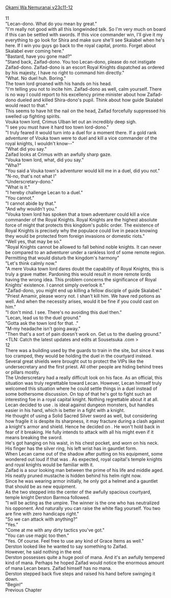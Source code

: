 [Okami Wa Nemuranai v23c11-12](https://www.sousetsuka.com/2020/07/okami-wa-nemuranai-231011.html)
<br/><br/>
11<br/>
"Lecan-dono. What do you mean by great."<br/>
"I'm really not good with all this longwinded talk. So I'm very much on board if this can be settled with swords. If this vice commander win, I'll give it my everything to go look for Shira and make sure she'll see Skalabel when he's here. If I win you guys go back to the royal capital, pronto. Forget about Skalabel ever coming here."<br/>
"Bastard, have you gone mad?"<br/>
"Stand back, Zaifad-dono. You too Lecan-dono, please do not instigate Zaifad-dono. Zaifad-dono is an escort Royal Knights dispatched as ordered by his majesty, I have no right to command him directly."<br/>
"What. No duel huh. Boring."<br/>
The town lord groaned with his hands on his head.<br/>
"I'm telling you not to incite him. Zaifad-dono as well, calm yourself. There is no way I could report to his excellency prime minister about how Zaifad-dono dueled and killed Shira-dono's pupil. Think about how guide Skalabel would react to that."<br/>
This seems to have hit the nail on the head, Zaifad forcefully suppressed his swelled up fighting spirits. <br/>
Vouka town lord, Crimus Ulban let out an incredibly deep sigh.<br/>
"I see you must have it hard too town lord-dono."<br/>
"I truly feared it would turn into a duel for a moment there. If a gold rank adventurer of Vouka town were to duel and kill a vice commander of the royal knights, I wouldn't know--"<br/>
"What did you say."<br/>
Zaifad looks at Crimus with an awfully sharp gaze.<br/>
"Vouka town lord, what, did you say."<br/>
"Wha?"<br/>
"You said a Vouka town's adventurer would kill me in a duel, did you not."<br/>
"N-no, that's not what I"<br/>
"Underscretary-dono."<br/>
"What is it."<br/>
"I hereby challenge Lecan to a duel."<br/>
"You cannot."<br/>
"I cannot abide by that."<br/>
"And why wouldn't you."<br/>
"Vouka town lord has spoken that a town adventurer could kill a vice commander of the Royal Knights. Royal Knights are the highest absolute force of might that protects this kingdom's public order. The existence of Royal Knights is precisely why the populace could live in peace knowing they would be protected from foreign invasions or domestic riots."<br/>
"Well yes, that may be so."<br/>
"Royal Knights cannot be allowed to fall behind noble knights. It can never be compared to an adventurer under a rankless lord of some remote region. Permitting that would disturb the kingdom's harmony"<br/>
"Let's think calmly now."<br/>
"A mere Vouka town lord dares doubt the capability of Royal Knights, this is truly a grave matter. Pardoning this would result in more remote lords having the wrong idea. This problem concerns the significance of Royal Knights' existence. I cannot simply overlook it."<br/>
"Zaifad-dono, you might end up killing a fellow disciple of guide Skalabel."<br/>
"Priest Amamir, please worry not. I shan't kill him. We have red potions as well. And when the necessity arises, would it be fine if you could cast <Recovery> on him."<br/>
"I don't mind. I see. There's no avoiding this duel then."<br/>
"Lecan, lead us to the duel ground."<br/>
"Gotta ask the town lord for that. <Recovery>."<br/>
"M-my headache isn't going away."<br/>
"Then that's a sort of pain <Recovery> doesn't work on. Get us to the dueling ground."<br/>
<TLN: Catch the latest updates and edits at Sousetsuka .com ><br/>
12<br/>
There was a building used by the guards to train in the site, but since it was too cramped, they would be holding the duel in the courtyard instead.<br/>
Several great shields were brought out to protect the VIPs like the undersecretary and the first priest. All other people are hiding behind trees or pillars mostly.<br/>
The Underscretary had a really difficult look on his face. As an official, this situation was truly regrettable toward Lecan. However, Lecan himself truly welcomed this situation where he could settle things in a duel instead of some bothersome discussion. On top of that he's got to fight such an interesting foe in a royal capital knight. Nothing regrettable about it at all.<br/>
Lecan decided to use <Sword of Rusk>. <Sword of Agost> is ideal against dungeon monsters, but <Sword of Rusk> handles easier in his hand, which is better in a fight with a knight.<br/>
He thought of using a Solid Sacred Silver sword as well, but considering how fragile it is despite its sharpness, it may fracture during a clash against a knight's armor and shield. Hence he decided on <Sword of Rusk>. He won't hold back in fear of it breaking. He fully intends to attack with all his might even if it means breaking the sword.<br/>
He's got <Dagger of Harut> hanging on his waist, <Guardian Jewel of Zana> in his chest pocket, and <Necklace of Intuador> worn on his neck. His finger has the silver ring, his left wrist has <Shield of Wolkan> in gauntlet form.<br/>
When Lecan came out of the shadow after putting on his equipment, some wondered out loud if that was <Shield of Wolkan>. As expected, royal capital's temple knights and royal knights would be familiar with it.<br/>
Zaifad is a sour looking man between the prime of his life and middle aged. His neatly pruned mustache is hidden behind his helm right now.<br/>
Since he was wearing armor initially, he only got a helmet and a gauntlet that should be <Shield of Wolkan> as new equipment.<br/>
As the two stepped into the center of the awfully spacious courtyard, temple knight Derston Barmoa followed.<br/>
"I will be acting as the umpire. The winner is the one who has neutralized his opponent. And naturally you can raise the white flag yourself. You two are fine with zero handicaps right."<br/>
"So we can attack with anything?"<br/>
"Yes."<br/>
"Come at me with any dirty tactics you've got."<br/>
"You can use magic too then."<br/>
"Yes. Of course. Feel free to use any kind of Grace Items as well."<br/>
Derston looked like he wanted to say something to Zaifad.<br/>
However, he said nothing in the end.<br/>
Derston possesses quite a huge pool of mana. And it's an awfully tempered kind of mana. Perhaps he hoped Zaifad would notice the enormous amount of mana Lecan bears. Zaifad himself has no mana.<br/>
Derston stepped back five steps and raised his hand before swinging it down.<br/>
"Begin!"<br/>
Previous Chapter<br/>
